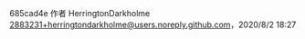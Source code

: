 685cad4e 作者 HerringtonDarkholme <2883231+herringtondarkholme@users.noreply.github.com>，2020/8/2 18:27